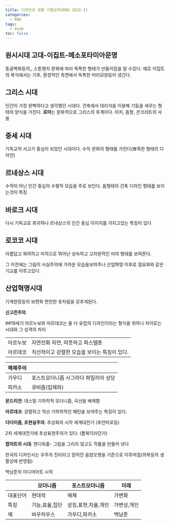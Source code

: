```yaml
---
title: 디자인과 생활 기말요약[KNU 2022-1]
categories:
  - KNU
tags:
  - exam
toc: false
---
```


## 원시시대 고대-이집트-메소포타미아문명

동굴벽화등의,, 스톤헨지
문화에 따라 독특한 형태가 만들어짐을 알 수있다. 예로 이집트의 복식에서는 기후, 환경적인 측면에서 독특한 머리모양등이 생긴다.

## 그리스 시대

인간이 가장 완벽하다고 생각했던 시대다. 건축에서 대리석을 이용해 기둥을 세우는 형태의 양식을 가진다.
**로마**는 문화적으로 그리스의 후계이다. 아치, 돔형, 콘크리트의 사용

## 중세 시대

기독교적 사고가 중심이 되었던 시대이다. 수직 문화의 형태를 가진다(뾰족한 형태의 디자인)

## 르네상스 시대

수직이 아닌 인간 중심의 수평적 모습을 주로 보인다. 돔형태의 건축 디자인 형태를 보이는것이 특징

## 바로크 시대

다시 기독교로 회귀하나 르네상스의 인간 중심 이미지를 가지고있는 특징이 있다

## 로코코 시대

아름답고 화려하고 미적으로 뛰어난 성숙하고 고차원적인 미의 형태를 보여준다.

그 이전에는 그림이 사실주의에 가까운 모습을보여주나 산업혁명 이후로 점묘화와 같은 기교를 이루고있다.

## 산업혁명시대

기계현장등의 보편화 편안한 옷차림을 갖추게된다.

**신고전주의**

##19세기
아르누보와 아르데코는 둘 다 유럽의 디자인이라는 형식을 취하나 차이로는 시대와 그 성격의 차이

|||
|-|-|
|아르누보|자연친화 자연, 따뜻하고 파스텔톤|
|아르데코|직선적이고 강렬한 모습을 보이는 특징이 있다.|

|해체주의||
|-|-|
|가우디| 포스트모더니즘 사그라다 파밀리아 성당|
|피카소| 큐비즘(입체파)|

**몬드리안**: 데스틸 기하학적  모더니즘, 곡선을 배제함

**아르데코**: 강렬하고 직선 기하학적인 패턴을 보여주는 특징이 있다.

**다다이즘, 초현실주의**: 추상화의 시작 세계대전기 (후안미로등)

2차 세계대전기에 추상표현주의가 있다. (폴북이라던가)

**팝아트의 시대**: 앤디워홀- 그림을 그리지 않고도 작품을 만들어 낸다

한국의 디자인사는 우주의 진리라고 믿어진 음양오행을 기준으로 이루어짐(의복등의 생활상에 반영됨)

백남준의 미디어아트 시작

||모더니즘|포스트모더니즘|미래|
|-|-|-|-|
|대표단어|현대적|해체|가변화|
|특징|기능,효율,집단|상징,표현,자율,개인|가변성,개인|
|예|바우하우스|가우디,파카소|백남준|

